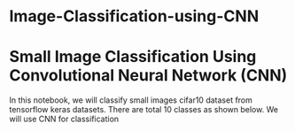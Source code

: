 # Image-Classification-using-CNN
# Small Image Classification Using Convolutional Neural Network (CNN)
In this notebook, we will classify small images cifar10 dataset from tensorflow keras datasets. There are total 10 classes as shown below. We will use CNN for classification
